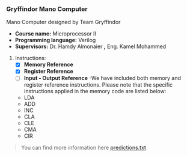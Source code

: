 ### Gryffindor Mano Computer
Mano Computer  designed by Team Gryffindor 

- **Course name:** Microprocessor II
- **Programming language:** Verilog
- **Supervisors:** Dr. Hamdy Almonaier **,** Eng. Kamel Mohammed

1. Instructions:
   - [x] **Memory Reference**
   - [x] **Register Reference**
   - [ ] **Input - Output Reference**
-We have included both memory and register reference instructions. Please note that the specific instructions applied in the memory code are listed below:
   - LDA
   - ADD
   - INC
   - CLA
   - CLE
   - CMA
   - CIR

> You can find more information here
[predictions.txt](https://github.com/KhalidMetwally1/Mano_Computer_Gryffindor/files/15242944/predictions.txt)
